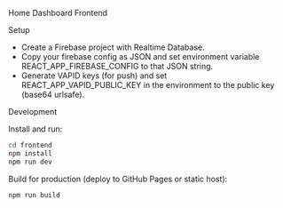 Home Dashboard Frontend

Setup
- Create a Firebase project with Realtime Database.
- Copy your firebase config as JSON and set environment variable REACT_APP_FIREBASE_CONFIG to that JSON string.
- Generate VAPID keys (for push) and set REACT_APP_VAPID_PUBLIC_KEY in the environment to the public key (base64 urlsafe).

Development

Install and run:

```bash
cd frontend
npm install
npm run dev
```

Build for production (deploy to GitHub Pages or static host):

```bash
npm run build
```
